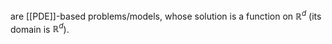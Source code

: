 
are [[PDE]]-based problems/models, whose solution is a function on $\mathbb{R}^d$ (its domain is $\mathbb{R}^d$).

